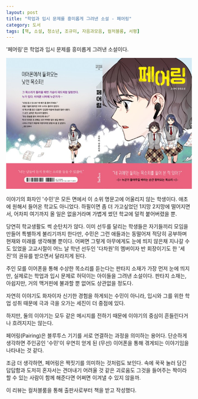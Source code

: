 ```yaml
---
layout: post
title: "학업과 입시 문제를 흥미롭게 그려낸 소설 - 페어링"
category: 도서
tags: [책, 소설, 청소년, 조규미, 자음과모음, 컬처블룸, 서평]
---
```


'페어링'은
학업과 입시 문제를 흥미롭게 그려낸 소설이다.

![표지](/images/pairing-book-h480.jpg)

이야기의 화자인 '수민'은 모든 면에서 이 소위 명문고에 어울리지 않는 학생이다.
애초에 원해서 들어온 학교도 아니었다.
하필이면 좀 더 가고싶었던 1지망 2지망에 떨어지면서,
어차피 여기까지 올 일은 없을거라며 가볍게 썼던 학교에 덜컥 붙어버렸을 뿐.

당연히 학교생활도 썩 순탄치가 않다.
이미 선두를 달리는 학생들은 자기들끼리 모임을 만들어 특별하게 불리기까지 한다만,
수민은 그런 애들과는 동떨어져 적당히 공부하며 현재와 미래를 생각해볼 뿐이다.
어쩌면 그렇게 아무에게도 눈에 띄지 않은채 지나갈 수도 있었을 고교시절이
어느 날 학년 선두인 '다차원'의 멤버이자 반 회장이기도 한 '세진'의 권유를 받으면서 달라지게 된다.

주인 모를 이어폰을 통해 수상한 목소리를 듣는다는 판타지 소재가 가장 먼저 눈에 띄지만,
실제로는 학업과 입시 문제로 허덕이는 아이들을 그려낸 소설이다.
판타지 소재는, 아쉽지만, 거의 맥거핀에 불과할 뿐 없어도 상관없을 정도다.

자연히 이야기도 화자이자 신기한 경험을 하게되는 수민이 아니라,
입시와 그를 위한 학업 성취 때문에 극과 극을 오가는 세진이 더 중점에 있다.

하지만, 둘의 이야기는 모두 같은 메시지를 전하기 때문에
이야기의 중심이 흔들린다거나 흐려지지는 않는다.

페어링(Pairing)은 블루투스 기기를 서로 연결하는 과정을 의미하는 용어다.
단순하게 생각하면 주인공인 '수민'이 우연히 얻게 된 (무선) 이어폰을 통해 겪게되는 이야기임을 나타내는 것 같다.

조금 더 생각하면, 페어링은 짝짓기를 의미하는 것처럼도 보인다.
속에 꾹꾹 눌러 담긴 답답함과
도저히 혼자서는 견뎌내기 어려울 것 같은 괴로움도
그것을 들어주는 짝이라 할 수 있는 사람이 함께 해준다면
어쩌면 이겨낼 수 있지 않을까.


<div class="im im-info">
이 리뷰는 컬처블룸을 통해 출판사로부터 책을 받고 작성했다.
</div>
